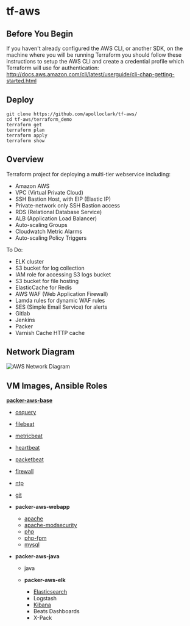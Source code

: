 # tf-aws

## Before You Begin
If you haven't already configured the AWS CLI, or another SDK, on the machine
where you will be running Terraform you should follow these instructions to
setup the AWS CLI and create a credential profile which Terraform will use for
authentication:  
http://docs.aws.amazon.com/cli/latest/userguide/cli-chap-getting-started.html

## Deploy
```shell
git clone https://github.com/apolloclark/tf-aws/
cd tf-aws/terraform_demo
terraform get
terraform plan
terraform apply
terraform show
```

## Overview
Terraform project for deploying a multi-tier webservice including:
- Amazon AWS
- VPC (Virtual Private Cloud)
- SSH Bastion Host, with EIP (Elastic IP)
- Private-network only SSH Bastion access
- RDS (Relational Database Service)
- ALB (Application Load Balancer)
- Auto-scaling Groups
- Cloudwatch Metric Alarms
- Auto-scaling Policy Triggers

To Do:
- ELK cluster
- S3 bucket for log collection
- IAM role for accessing S3 logs bucket
- S3 bucket for file hosting
- ElasticCache for Redis
- AWS WAF (Web Application Firewall)
- Lamda rules for dynamic WAF rules
- SES (Simple Email Service) for alerts
- Gitlab
- Jenkins
- Packer
- Varnish Cache HTTP cache

## Network Diagram

![AWS Network Diagram](https://github.com/apolloclark/aws-terraform/blob/master/aws_e2e_web.jpg)

## VM Images, Ansible Roles

**[packer-aws-base](https://github.com/apolloclark/packer-aws-base)**
- [osquery](https://github.com/apolloclark/ansible-role-osquery)
- [filebeat](https://github.com/apolloclark/ansible-role-filebeat)
- [metricbeat](https://github.com/apolloclark/ansible-role-metricbeat)
- [heartbeat](https://github.com/apolloclark/ansible-role-heartbeat)
- [packetbeat](https://github.com/apolloclark/ansible-role-packetbeat)
- [firewall](https://github.com/geerlingguy/ansible-role-firewall)
- [ntp](https://github.com/geerlingguy/ansible-role-ntp)
- [git](https://github.com/geerlingguy/ansible-role-git)

- **packer-aws-webapp**
  - [apache](https://github.com/geerlingguy/ansible-role-apache)
  - [apache-modsecurity](https://github.com/apolloclark/ansible-role-apache-modsecurity)
  - [php](https://github.com/geerlingguy/ansible-role-php)
  - [php-fpm](https://github.com/geerlingguy/ansible-role-apache-php-fpm)
  - [mysql](https://github.com/apolloclark/ansible-role-mysql)

- **packer-aws-java**
  - java

  - **packer-aws-elk**
    - [Elasticsearch](https://github.com/apolloclark/ansible-role-elasticsearch)
    - Logstash
    - [Kibana](https://github.com/apolloclark/ansible-role-kibana)
    - Beats Dashboards
    - X-Pack
